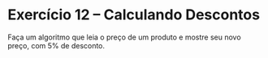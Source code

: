# Exercício 12 – Calculando Descontos
 Faça um algoritmo que leia o preço de um produto e mostre seu novo preço, com 5% de desconto.

